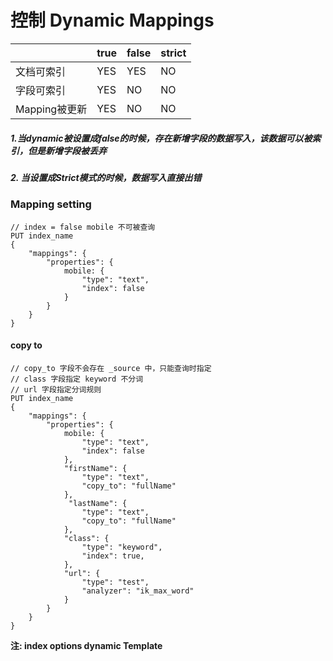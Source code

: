 # 控制 Dynamic Mappings

|            | true |false|strict|
|    ----    | ---- | ----| ---- |
|  文档可索引  | YES | YES  |  NO  |
|  字段可索引  | YES |  NO  |  NO  |
|Mapping被更新| YES |  NO  |  NO  |

##### 1.当dynamic被设置成false的时候，存在新增字段的数据写入，该数据可以被索引，但是新增字段被丢弃
##### 2. 当设置成Strict模式的时候，数据写入直接出错

### Mapping setting
```http
// index = false mobile 不可被查询
PUT index_name
{
    "mappings": {
        "properties": {
            mobile: {
                "type": "text",
                "index": false
            }
        }
    }
}
```

#### copy to
```http
// copy_to 字段不会存在 _source 中，只能查询时指定
// class 字段指定 keyword 不分词
// url 字段指定分词规则
PUT index_name
{
    "mappings": {
        "properties": {
            mobile: {
                "type": "text",
                "index": false
            },
            "firstName": {
                "type": "text",
                "copy_to": "fullName"
            },
             "lastName": {
                "type": "text",
                "copy_to": "fullName"
            },
            "class": {
                "type": "keyword",
                "index": true,
            },
            "url": {
                "type": "test",
                "analyzer": "ik_max_word"
            }
        }
    }
}
```

**注:
  index options
  dynamic Template**